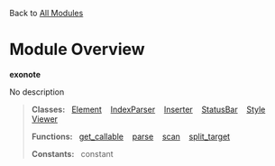 Back to [All Modules](https://github.com/pyrustic/blob/master/docs/modules/README.md#readme)

# Module Overview

**exonote**
 
No description

> **Classes:** &nbsp; [Element](https://github.com/pyrustic/blob/master/docs/modules/content/exonote/content/classes/Element.md#class-element) &nbsp;&nbsp; [IndexParser](https://github.com/pyrustic/blob/master/docs/modules/content/exonote/content/classes/IndexParser.md#class-indexparser) &nbsp;&nbsp; [Inserter](https://github.com/pyrustic/blob/master/docs/modules/content/exonote/content/classes/Inserter.md#class-inserter) &nbsp;&nbsp; [StatusBar](https://github.com/pyrustic/blob/master/docs/modules/content/exonote/content/classes/StatusBar.md#class-statusbar) &nbsp;&nbsp; [Style](https://github.com/pyrustic/blob/master/docs/modules/content/exonote/content/classes/Style.md#class-style) &nbsp;&nbsp; [Viewer](https://github.com/pyrustic/blob/master/docs/modules/content/exonote/content/classes/Viewer.md#class-viewer)
>
> **Functions:** &nbsp; [get\_callable](https://github.com/pyrustic/blob/master/docs/modules/content/exonote/content/functions.md#get_callable) &nbsp;&nbsp; [parse](https://github.com/pyrustic/blob/master/docs/modules/content/exonote/content/functions.md#parse) &nbsp;&nbsp; [scan](https://github.com/pyrustic/blob/master/docs/modules/content/exonote/content/functions.md#scan) &nbsp;&nbsp; [split\_target](https://github.com/pyrustic/blob/master/docs/modules/content/exonote/content/functions.md#split_target)
>
> **Constants:** &nbsp; constant

